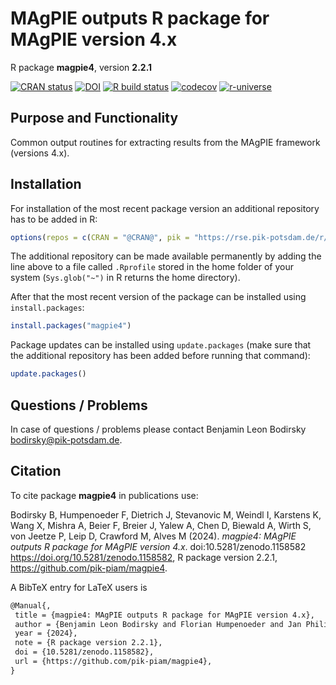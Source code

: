 # MAgPIE outputs R package for MAgPIE version 4.x

R package **magpie4**, version **2.2.1**

[![CRAN status](https://www.r-pkg.org/badges/version/magpie4)](https://cran.r-project.org/package=magpie4) [![DOI](https://zenodo.org/badge/DOI/10.5281/zenodo.1158582.svg)](https://doi.org/10.5281/zenodo.1158582) [![R build status](https://github.com/pik-piam/magpie4/workflows/check/badge.svg)](https://github.com/pik-piam/magpie4/actions) [![codecov](https://codecov.io/gh/pik-piam/magpie4/branch/master/graph/badge.svg)](https://app.codecov.io/gh/pik-piam/magpie4) [![r-universe](https://pik-piam.r-universe.dev/badges/magpie4)](https://pik-piam.r-universe.dev/builds)

## Purpose and Functionality

Common output routines for extracting results from the MAgPIE
    framework (versions 4.x).


## Installation

For installation of the most recent package version an additional repository has to be added in R:

```r
options(repos = c(CRAN = "@CRAN@", pik = "https://rse.pik-potsdam.de/r/packages"))
```
The additional repository can be made available permanently by adding the line above to a file called `.Rprofile` stored in the home folder of your system (`Sys.glob("~")` in R returns the home directory).

After that the most recent version of the package can be installed using `install.packages`:

```r 
install.packages("magpie4")
```

Package updates can be installed using `update.packages` (make sure that the additional repository has been added before running that command):

```r 
update.packages()
```

## Questions / Problems

In case of questions / problems please contact Benjamin Leon Bodirsky <bodirsky@pik-potsdam.de>.

## Citation

To cite package **magpie4** in publications use:

Bodirsky B, Humpenoeder F, Dietrich J, Stevanovic M, Weindl I, Karstens K, Wang X, Mishra A, Beier F, Breier J, Yalew A, Chen D, Biewald A, Wirth S, von Jeetze P, Leip D, Crawford M, Alves M (2024). _magpie4: MAgPIE outputs R package for MAgPIE version 4.x_. doi:10.5281/zenodo.1158582 <https://doi.org/10.5281/zenodo.1158582>, R package version 2.2.1, <https://github.com/pik-piam/magpie4>.

A BibTeX entry for LaTeX users is

 ```latex
@Manual{,
  title = {magpie4: MAgPIE outputs R package for MAgPIE version 4.x},
  author = {Benjamin Leon Bodirsky and Florian Humpenoeder and Jan Philipp Dietrich and Miodrag Stevanovic and Isabelle Weindl and Kristine Karstens and Xiaoxi Wang and Abhijeet Mishra and Felicitas Beier and Jannes Breier and Amsalu Woldie Yalew and David Chen and Anne Biewald and Stephen Wirth and Patrick {von Jeetze} and Debbora Leip and Michael Crawford and Marcos Alves},
  year = {2024},
  note = {R package version 2.2.1},
  doi = {10.5281/zenodo.1158582},
  url = {https://github.com/pik-piam/magpie4},
}
```
